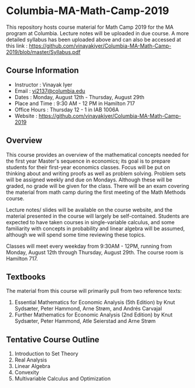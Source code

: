 # Columbia-MA-Math-Camp-2019
This repository hosts course material for Math Camp 2019 for the MA program at Columbia. Lecture notes will be uploaded in due course. A more detailed syllabus has been uploaded above and can also be accessed at this link : https://github.com/vinayakiyer/Columbia-MA-Math-Camp-2019/blob/master/Syllabus.pdf

## Course Information

- Instructor : Vinayak Iyer
- Email : vi2137@columbia.edu
- Dates : Monday, August 12th - Thursday, August 29th
- Place and Time : 9:30 AM - 12 PM in Hamilton 717
- Office Hours : Thursday 12 - 1 in IAB 1006A
- Website : https://github.com/vinayakiyer/Columbia-MA-Math-Camp-2019

## Overview
This course provides an overview of the mathematical concepts needed for the first year Master's sequence in
economics; its goal is to prepare students for their first-year economics classes. Focus will be put on thinking
about and writing proofs as well as problem solving. Problem sets will be assigned weekly and due on Mondays.
Although these will be graded, no grade will be given for the class. There will be an exam covering the material
from math camp during the first meeting of the Math Methods course.

Lecture notes/ slides will be available on the course website, and the material presented in the course will
largely be self-contained. Students are expected to have taken courses in single-variable calculus, and some
familiarity with concepts in probability and linear algebra will be assumed, although we will spend some time
reviewing these topics.

Classes will meet every weekday from 9:30AM - 12PM, running from Monday, August 12th through Thursday,
August 29th. The course room is Hamilton 717. 


## Textbooks
The material from this course will primarily pull from two reference texts:
1. Essential Mathematics for Economic Analysis (5th Edition) by Knut Sydsæter, Peter Hammond, Arne
Strøm, and Andrés Carvajal
2. Further Mathematics for Economic Analysis (2nd Edition) by Knut Sydsæter, Peter Hammond, Atle
Seierstad and Arne Strøm

## Tentative Course Outline
1. Introduction to Set Theory 
2. Real Analysis 
3. Linear Algebra
4. Convexity
5. Multivariable Calculus and Optimization
